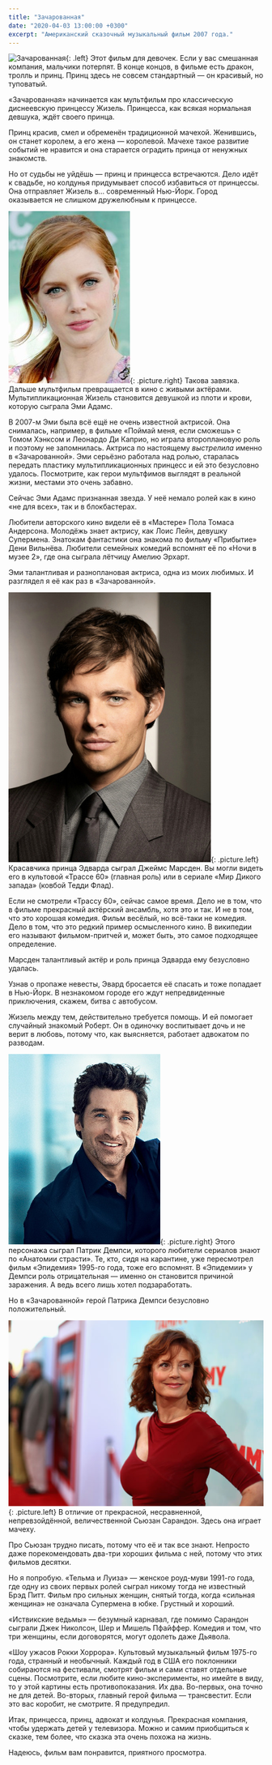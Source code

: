 ```yaml
---
title: "Зачарованная"
date: "2020-04-03 13:00:00 +0300"
excerpt: "Американский сказочный музыкальный фильм 2007 года."
---
```


![Зачарованная](https://upload.wikimedia.org/wikipedia/ru/7/72/Enc_rus_603.jpg){: .left}
Этот фильм для девочек. Если у вас смешанная компания, мальчики потерпят. В конце концов, в фильме есть дракон, тролль и принц. Принц здесь не совсем стандартный&nbsp;&mdash; он красивый, но туповатый.

&laquo;Зачарованная&raquo; начинается как мультфильм про классическую диснеевскую принцессу Жизель. Принцесса, как всякая нормальная девшука, ждёт своего принца.

Принц красив, смел и обременён традиционной мачехой. Женившись, он станет королем, а его жена&nbsp;&mdash; королевой. Мачехе такое развитие событий не нравится и она старается оградить принца от ненужных знакомств.

Но от судьбы не уйдёшь&nbsp;&mdash; принц и принцесса встречаются. Дело идёт к свадьбе, но колдунья придумывает способ избавиться от принцессы. Она отправляет Жизель в&hellip; современный Нью-Йорк. Город оказывается не слишком дружелюбным к принцессе.

![Эми Адамс](/img/enchanted/adams.jpg){: .picture.right}
Такова завязка. Дальше мультфильм превращается в кино с живыми актёрами. Мультипликационная Жизель становится девушкой из плоти и крови, которую сыграла Эми Адамс.

В 2007-м Эми была всё ещё не очень известной актрисой. Она снималась, например, в фильме &laquo;Поймай меня, если сможешь&raquo; с Томом Хэнксом и Леонардо Ди Каприо, но играла второплановую роль и поэтому не запомнилась. Актриса по настоящему *выстрелила* именно в &laquo;Зачарованной&raquo;. Эми серьёзно работала над ролью, старалась передать пластику мультипликационных принцесс и ей это безусловно удалось. Посмотрите, как герои мультфимов выглядят в реальной жизни, местами это очень забавно.
 
Сейчас Эми Адамс признанная звезда. У неё немало ролей как в кино &laquo;не для всех&raquo;, так и в блокбастерах.

Любители авторского кино видели её в &laquo;Мастере&raquo; Пола Томаса Андерсона. Молодёжь знает актрису, как Лоис Лейн, девушку Супермена. Знатокам фантастики она знакома по фильму &laquo;Прибытие&raquo; Дени Вильнёва. Любители семейных комедий вспомнят её по &laquo;Ночи в музее 2&raquo;, где она сыграла лётчицу Амелию Эрхарт.

Эми талантливая и разноплановая актриса, одна из моих любимых. И разглядел я её как раз в &laquo;Зачарованной&raquo;.

![Джеймс Марсден](/img/enchanted/marsden.jpg){: .picture.left}
Красавчика принца Эдварда сыграл Джеймс Марсден. Вы могли видеть его в культовой &laquo;Трассе 60&raquo; (главная роль) или в сериале &laquo;Мир Дикого запада&raquo; (ковбой Тедди Флад).

Если не смотрели &laquo;Трассу 60&raquo;, сейчас самое время. Дело не в том, что в фильме прекрасный актёрский ансамбль, хотя это и так. И не в том, что это хорошая комедия. Фильм весёлый, но всё-таки не комедия. Дело в том, что это редкий пример осмысленного кино. В википедии его называют фильмом-притчей и, может быть, это самое подходящее определение.

Марсден талантливый актёр и роль принца Эдварда ему безусловно удалась.

Узнав о пропаже невесты, Эвард бросается её спасать и тоже попадает в Нью-Йорк. В незнакомом городе его ждут непредвиденные приключения, скажем, битва с автобусом.

Жизель между тем, действительно требуется помощь. И ей помогает случайный знакомый Роберт. Он в одиночку воспитывает дочь и не верит в любовь, потому что, как выясняется, работает адвокатом по разводам.

![Патрик Демпси](/img/enchanted/dempsey.jpg){: .picture.right}
Этого персонажа сыграл Патрик Демпси, которого любители сериалов знают по &laquo;Анатомии страсти&raquo;. Те, кто, сидя на карантине, уже пересмотрел фильм &laquo;Эпидемия&raquo; 1995-го года, тоже его вспомнят. В &laquo;Эпидемии&raquo; у Демпси роль отрицательная&nbsp;&mdash; именно он становится причиной заражения. А ведь всего лишь хотел подзаработать.

Но в &laquo;Зачарованной&raquo; герой Патрика Демпси безусловно положительный.

![Сьюзан Сарандон](/img/enchanted/sarandon.jpg){: .picture.left}
В отличие от прекрасной, несравненной, непревзойдённой, величественной Сьюзан Сарандон. Здесь она играет мачеху.

Про Сьюзан трудно писать, потому что её и так все знают. Непросто даже порекомендовать два-три хороших фильма с ней, потому что этих фильмов десятки.

Но я попробую. &laquo;Тельма и Луиза&raquo;&nbsp;&mdash; женское роуд-муви 1991-го года, где одну из своих первых ролей сыграл никому тогда не известный Брэд Питт. Фильм про сильных женщин, снятый тогда, когда &laquo;сильная женщина&raquo; не означала Супермена в юбке. Грустный и хороший.

&laquo;Иствикские ведьмы&raquo;&nbsp;&mdash; безумный карнавал, где помимо Сарандон сыграли Джек Николсон, Шер и Мишель Пфайффер. Комедия и том, что три женщины, если договорятся, могут одолеть даже Дьявола.

&laquo;Шоу ужасов Рокки Хоррора&raquo;. Культовый музыкальный фильм 1975-го года, странный и необычный. Каждый год в США его поклонники собираются на фестивали, смотрят фильм и сами ставят отдельные сцены. Посмотрите, если любите кино-эксперименты, но имейте в виду, то у этой картины есть противопоказания. Их два. Во-первых, она точно не для детей. Во-вторых, главный герой фильма&nbsp;&mdash; трансвестит. Если это вас коробит, не смотрите. Я предупредил.

Итак, принцесса, принц, адвокат и колдунья. Прекрасная компания, чтобы удержать детей у телевизора. Можно и самим приобщиться к сказке, тем более, что сказка эта очень похожа на жизнь.

Надеюсь, фильм вам понравится, приятного просмотра.
